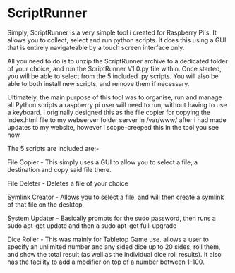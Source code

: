 # ScriptRunner

Simply, ScriptRunner is a very simple tool i created for Raspberry Pi's. It allows you to collect, select and run python scripts. It does this using a GUI that is entirely navigateable by a touch screen interface only.


All you need to do is to unzip the ScriptRunner archive to a dedicated folder of your choice, and run the ScriptRunner V1.0.py file within. Once started, you will be able to select from the 5 included .py scripts. You will also be able to both install new scripts, and remove them if necessary.


Ultimately, the main purpose of this tool was to organise, run and manage all Python scripts a raspberry pi user will need to run, without having to use a keyboard. I originally designed this as the file copier for copying the index.html file to my webserver folder server in /var/www/ after i had made updates to my website, however i scope-creeped this in the tool you see now. 



The 5 scripts are included are;-   

File Copier - This simply uses a GUI to allow you to select a file, a destination and copy said file there.

File Deleter - Deletes a file of your choice

Symlink Creator - Allows you to select a file, and will then create a symlink of that file on the desktop

System Updater - Basically prompts for the sudo password, then runs a sudo apt-get update and then a sudo apt-get full-upgrade

Dice Roller - This was mainly for Tabletop Game use. allows a user to specify an unlimited number and any sided dice up to 20 sides, roll them, and show the total result (as well as the individual dice roll results). It also has the facility to add a modifier on top of a number between 1-100.
